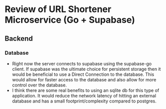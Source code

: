 # Review of URL Shortener Microservice (Go + Supabase)

## Backend

### Database

- Right now the server connects to supabase using the supabase-go client. If supabase was the ultimate choice for persistent storage then it would be beneficial to use a Direct Connection to the database. This would allow for faster access to the database and also allow for more control over the database.
- I think there are some real benefits to using an sqlite db for this type of application. It would reduce the network latency of hitting an external database and has a small footprint/complexity compared to postgres. 